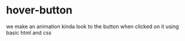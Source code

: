 # hover-button
we make an animation kinda look to the button when clicked on it using basic html and css 

